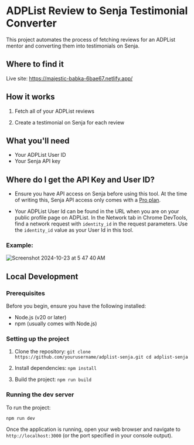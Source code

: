 # ADPList Review to Senja Testimonial Converter

This project automates the process of fetching reviews for an ADPList mentor and converting them into testimonials on Senja.

## Where to find it

Live site: https://majestic-babka-6bae67.netlify.app/

## How it works

1. Fetch all of your ADPList reviews

2. Create a testimonial on Senja for each review

## What you'll need

- Your ADPList User ID
- Your Senja API key

## Where do I get the API Key and User ID?

- Ensure you have API access on Senja before using this tool. At the time of writing this, Senja API access only comes with a [Pro plan]([url](https://senja.io/pricing)).

- Your ADPList User Id can be found in the URL when you are on your public profile page on ADPList. In the Network tab in Chrome DevTools, find a network request with  `identity_id` in the request parameters. Use the `identity_id` value as your User Id in this tool.

### Example:

![Screenshot 2024-10-23 at 5 47 40 AM](https://github.com/user-attachments/assets/b67d0286-40c5-4606-9d0d-36824dfd869b)

## Local Development

### Prerequisites

Before you begin, ensure you have the following installed:
- Node.js (v20 or later)
- npm (usually comes with Node.js)

### Setting up the project

1. Clone the repository:   ```
   git clone https://github.com/yourusername/adplist-senja.git
   cd adplist-senja   ```

2. Install dependencies:   ```
   npm install   ```

3. Build the project:   ```
   npm run build   ```

### Running the dev server

To run the project:
```
npm run dev
```

Once the application is running, open your web browser and navigate to `http://localhost:3000` (or the port specified in your console output).

